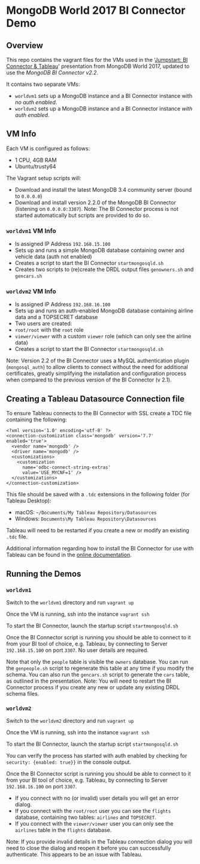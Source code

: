 # MongoDB World 2017 BI Connector Demo

## Overview

This repo contains the vagrant files for the VMs used in the '[Jumpstart: BI Connector & Tableau](https://explore.mongodb.com/vidyard-all-players/mongodb-world-presentations-crystal-b-ronan-bohan-vaidy-krishnan-6-20-2017)' presentation from MongoDB World 2017, updated to use the *MongoDB BI Connector v2.2*.

It contains two separate VMs:

* `worldvm1` sets up a MongoDB instance and a BI Connector instance with *no auth enabled*.
* `worldvm2` sets up a MongoDB instance and a BI Connector instance *with auth enabled*.

## VM Info

Each VM is configured as follows:

* 1 CPU, 4GB RAM
* Ubuntu/trusty64

The Vagrant setup scripts will:

* Download and install the latest MongoDB 3.4 community server (bound to `0.0.0.0`)
* Download and install version 2.2.0 of the MongoDB BI Connector (listening on `0.0.0.0:3307`). Note: The BI Connector process is not started automatically but scripts are provided to do so.

### `worldvm1` VM Info

* Is assigned IP Address `192.168.15.100`
* Sets up and runs a simple MongoDB database containing owner and vehicle data (auth not enabled)
* Creates a script to start the BI Connector `startmongosqld.sh`
* Creates two scripts to (re)create the DRDL output files `genowners.sh` and `gencars.sh`

### `worldvm2` VM Info

* Is assigned IP Address `192.168.16.100`
* Sets up and runs an auth-enabled MongoDB database containing airline data and a TOPSECRET database
* Two users are created:
 * `root/root` with the `root` role
 * `viewer/viewer` with a custom `viewer` role (which can only see the airline data)
* Creates a script to start the BI Connector `startmongosqld.sh`

 Note: Version 2.2 of the BI Connector uses a MySQL authentication plugin (`mongosql_auth`) to allow clients to connect without the need for additional certificates, greatly simplifying the installation and configuration process when compared to the previous version of the BI Connector (v 2.1).

## Creating a Tableau Datasource Connection file

To ensure Tableau connects to the BI Connector with SSL create a TDC file containing the following:

```
<?xml version='1.0' encoding='utf-8' ?>
<connection-customization class='mongodb' version='7.7' enabled='true'>
  <vendor name='mongodb' />
  <driver name='mongodb' />
  <customizations>
    <customization
      name='odbc-connect-string-extras'
      value='USE_MYCNF=1' />
  </customizations>
</connection-customization>
```

This file should be saved with a `.tdc` extensions in the following folder (for Tableau Desktop):

* macOS: `~/Documents/My Tableau Repository/Datasources`
* Windows: `Documents\My Tableau Repository\Datasources`

Tableau will need to be restarted if you create a new or modify an existing `.tdc` file.

Additional information regarding how to install the BI Connector for use with Tableau can be found in the [online documentation](https://docs.mongodb.com/bi-connector/master/connect/tableau/).

## Running the Demos

### `worldvm1`

Switch to the `worldvm1` directory and run `vagrant up`

Once the VM is running, ssh into the instance `vagrant ssh`

To start the BI Connector, launch the startup script `startmongosqld.sh`

Once the BI Connector script is running you should be able to connect to it from your BI tool of choice, e.g. Tableau, by connecting to Server `192.168.15.100` on port `3307`. No user details are required.

Note that only the `people` table is visible the `owners` database. You can run the `genpeople.sh` script to regenerate this table at any time if you modify the schema. You can also run the `gencars.sh` script to generate the `cars` table, as outlined in the presentation. Note: You will need to restart the BI Connector process if you create any new or update any existing DRDL schema files.

### `worldvm2`

Switch to the `worldvm2` directory and run `vagrant up`

Once the VM is running, ssh into the instance `vagrant ssh`

To start the BI Connector, launch the startup script `startmongosqld.sh`

You can verify the process has started with auth enabled by checking for `security: {enabled: true}}` in the console output.

Once the BI Connector script is running you should be able to connect to it from your BI tool of choice, e.g. Tableau, by connecting to Server `192.168.16.100` on port `3307`.

* If you connect with no (or invalid) user details you will get an error dialog.
* If you connect with the `root/root` user you can see the `flights` database, containing two tables: `airlines` and `TOPSECRET`.
* If you connect with the `viewer/viewer` user you can only see the `airlines` table in the `flights` database.

Note: If you provide invalid details in the Tableau connection dialog you will need to close the dialog and reopen it before you can successfully authenticate. This appears to be an issue with Tableau.

